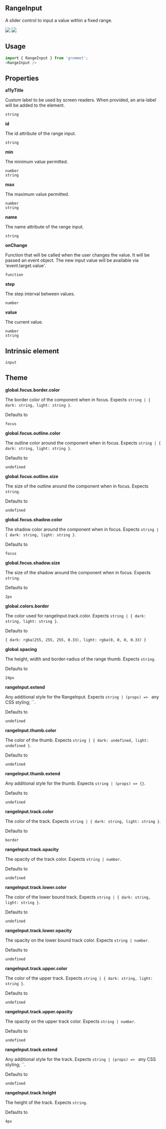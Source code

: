 ## RangeInput
A slider control to input a value within a fixed range.

[![](https://cdn-images-1.medium.com/fit/c/120/120/1*TD1P0HtIH9zF0UEH28zYtw.png)](https://storybook.grommet.io/?selectedKind=Input-RangeInput&full=0&stories=1&panelRight=0) [![](https://codesandbox.io/static/img/play-codesandbox.svg)](https://codesandbox.io/s/github/grommet/grommet-sandbox?initialpath=/rangeinput&module=%2Fsrc%2FRangeInput.js)
## Usage

```javascript
import { RangeInput } from 'grommet';
<RangeInput />
```

## Properties

**a11yTitle**

Custom label to be used by screen readers.
      When provided, an aria-label will be added to the element.

```
string
```

**id**

The id attribute of the range input.

```
string
```

**min**

The minimum value permitted.

```
number
string
```

**max**

The maximum value permitted.

```
number
string
```

**name**

The name attribute of the range input.

```
string
```

**onChange**

Function that will be called when the user changes the value. It will
      be passed an event object. The new input value will be available
      via 'event.target.value'.

```
function
```

**step**

The step interval between values.

```
number
```

**value**

The current value.

```
number
string
```
  
## Intrinsic element

```
input
```
## Theme
  
**global.focus.border.color**

The border color of the component when in focus. Expects `string | { dark: string, light: string }`.

Defaults to

```
focus
```

**global.focus.outline.color**

The outline color around the component when in focus. Expects `string | { dark: string, light: string }`.

Defaults to

```
undefined
```

**global.focus.outline.size**

The size of the outline around the component when in focus. Expects `string`.

Defaults to

```
undefined
```

**global.focus.shadow.color**

The shadow color around the component when in focus. Expects `string | { dark: string, light: string }`.

Defaults to

```
focus
```

**global.focus.shadow.size**

The size of the shadow around the component when in focus. Expects `string`.

Defaults to

```
2px
```

**global.colors.border**

The color used for rangeInput.track.color. Expects `string | { dark: string, light: string }`.

Defaults to

```
{ dark: rgba(255, 255, 255, 0.33), light: rgba(0, 0, 0, 0.33) }
```

**global.spacing**

The height, width and border-radius of the range thumb. Expects `string`.

Defaults to

```
24px
```

**rangeInput.extend**

Any additional style for the RangeInput. Expects `string | (props) => `
      any CSS styling;
    ``.

Defaults to

```
undefined
```

**rangeInput.thumb.color**

The color of the thumb. Expects `string | { dark: undefined, light: undefined }`.

Defaults to

```
undefined
```

**rangeInput.thumb.extend**

Any additional style for the thumb. Expects `string | (props) => {}`.

Defaults to

```
undefined
```

**rangeInput.track.color**

The color of the track. Expects `string | { dark: string, light: string }`.

Defaults to

```
border
```

**rangeInput.track.opacity**

The opacity of the track color. Expects `string | number`.

Defaults to

```
undefined
```

**rangeInput.track.lower.color**

The color of the lower bound track. Expects `string | { dark: string, light: string }`.

Defaults to

```
undefined
```

**rangeInput.track.lower.opacity**

The opacity on the lower bound track color. Expects `string | number`.

Defaults to

```
undefined
```

**rangeInput.track.upper.color**

The color of the upper track. Expects `string | { dark: string, light: string }`.

Defaults to

```
undefined
```

**rangeInput.track.upper.opacity**

The opacity on the upper track color. Expects `string | number`.

Defaults to

```
undefined
```

**rangeInput.track.extend**

Any additional style for the track. Expects `string | (props) => `
      any CSS styling;
    ``.

Defaults to

```
undefined
```

**rangeInput.track.height**

The height of the track. Expects `string`.

Defaults to

```
4px
```
